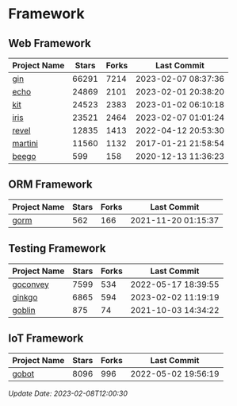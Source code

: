 # Framework

## Web Framework
| Project Name | Stars | Forks | Last Commit |
| ------------ | ----- | ----- | ----------- |
| [gin](https://github.com/gin-gonic/gin) | 66291 | 7214 | 2023-02-07 08:37:36 |
| [echo](https://github.com/labstack/echo) | 24869 | 2101 | 2023-02-01 20:38:20 |
| [kit](https://github.com/go-kit/kit) | 24523 | 2383 | 2023-01-02 06:10:18 |
| [iris](https://github.com/kataras/iris) | 23521 | 2464 | 2023-02-07 01:01:24 |
| [revel](https://github.com/revel/revel) | 12835 | 1413 | 2022-04-12 20:53:30 |
| [martini](https://github.com/go-martini/martini) | 11560 | 1132 | 2017-01-21 21:58:54 |
| [beego](https://github.com/astaxie/beego) | 599 | 158 | 2020-12-13 11:36:23 |

## ORM Framework
| Project Name | Stars | Forks | Last Commit |
| ------------ | ----- | ----- | ----------- |
| [gorm](https://github.com/jinzhu/gorm) | 562 | 166 | 2021-11-20 01:15:37 |

## Testing Framework
| Project Name | Stars | Forks | Last Commit |
| ------------ | ----- | ----- | ----------- |
| [goconvey](https://github.com/smartystreets/goconvey) | 7599 | 534 | 2022-05-17 18:39:55 |
| [ginkgo](https://github.com/onsi/ginkgo) | 6865 | 594 | 2023-02-02 11:19:19 |
| [goblin](https://github.com/franela/goblin) | 875 | 74 | 2021-10-03 14:34:22 |

## IoT Framework
| Project Name | Stars | Forks | Last Commit |
| ------------ | ----- | ----- | ----------- |
| [gobot](https://github.com/hybridgroup/gobot) | 8096 | 996 | 2022-05-02 19:56:19 |

*Update Date: 2023-02-08T12:00:30*